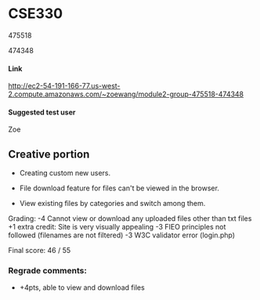 # CSE330

475518

474348

#### Link

http://ec2-54-191-166-77.us-west-2.compute.amazonaws.com/~zoewang/module2-group-475518-474348

#### Suggested test user
Zoe

## Creative portion

- Creating custom new users.

- File download feature for files can't be viewed in the browser.

- View existing files by categories and switch among them.


Grading:
-4 Cannot view or download any uploaded files other than txt files
+1 extra credit: Site is very visually appealing
-3 FIEO principles not followed (filenames are not filtered)
-3 W3C validator error (login.php)

Final score: 46 / 55

### Regrade comments:
* +4pts, able to view and download files
